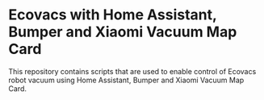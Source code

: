 # Ecovacs with Home Assistant, Bumper and Xiaomi Vacuum Map Card

This repository contains scripts that are used to enable control of Ecovacs robot vacuum using Home Assistant, Bumper and Xiaomi Vacuum Map Card.
